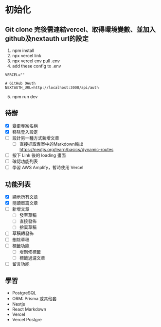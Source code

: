 # 初始化

## Git clone 完後需連結vercel、取得環境變數、並加入github及nextauth url的設定
1. npm install
2. npx vercel link
3. npx vercel env pull .env
4. add these config to .env

```
VERCEL=""

# GitHub OAuth
NEXTAUTH_URL=http://localhost:3000/api/auth
```

5. npm run dev
<!-- npx prisma generate -->

## 待辦
- [X] 變更專案名稱
- [X] 移除登入設定
- [ ] 設計另一種方式新增文章
  - [ ] 直接抓取專案中的Markdown輸出 https://nextjs.org/learn/basics/dynamic-routes
- [ ] 按下 Link 後的 loading 畫面
- [ ] 確認功能列表
- [ ] 學習 AWS Amplify，暫時使用 Vercel

## 功能列表
- [X] 顯示所有文章
- [X] 閱讀單篇文章
- [ ] 新增文章
    - [ ] 發至草稿
    - [ ] 直接發佈
    - [ ] 捨棄草稿
- [ ] 草稿轉發佈
- [ ] 刪除草稿
- [ ] 標籤功能
    - [ ] 增刪修標籤
    - [ ] 標籤過濾文章
- [ ] 留言功能

## 學習
- PostgreSQL
- ORM: Prisma 或其他套
- Nextjs
- React Markdown
- Vercel
- Vercel Postgre
